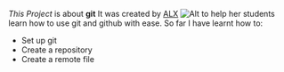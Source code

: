 *This Project* is about **git**
It was created by [ALX](https://alxafrica.com) ![Alt](/alxlogo.png "ALX Logo") to help her students learn how to use git and github with ease.
So far I have learnt how to:
* Set up git
* Create a repository
* Create a remote file